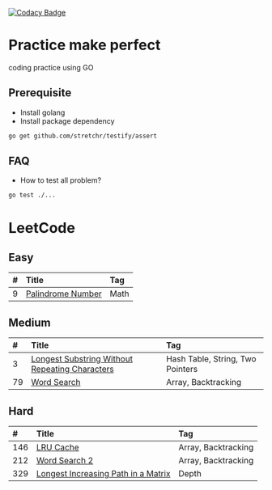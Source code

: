 [![Codacy Badge](https://api.codacy.com/project/badge/Grade/8268c77c8c494733bc46780e0bf0b0cb)](https://www.codacy.com/app/h4ckm03d/coding-practice?utm_source=github.com&amp;utm_medium=referral&amp;utm_content=h4ckm03d/coding-practice&amp;utm_campaign=Badge_Grade)

# Practice make perfect

coding practice using GO

## Prerequisite

- Install golang
- Install package dependency

```bash
go get github.com/stretchr/testify/assert
```

## FAQ

- How to test all problem?

```bash
go test ./...
```

# LeetCode

## Easy

|#|Title|Tag|
|:------------- |:------------- |:------------- |
|9|[Palindrome Number][009]|Math|

## Medium

|#|Title|Tag|
|:------------- |:------------- |:------------- |
|3|[Longest Substring Without Repeating Characters][003]|Hash Table, String, Two Pointers|
|79|[Word Search][079]|Array, Backtracking|

## Hard

|#|Title|Tag|
|:------------- |:------------- |:------------- |
|146|[LRU Cache][146]|Array, Backtracking|
|212|[Word Search 2][212]|Array, Backtracking|
|329|[Longest Increasing Path in a Matrix][329]|Depth|

[src]: https://github.com/h4ckm03d/coding-practice/tree/master/src
[note]: https://github.com/h4ckm03d/coding-practice/tree/master/note
[companies]: https://github.com/h4ckm03d/coding-practice/blob/master/Companies.md

[//]: # (Easy)
[009]: https://github.com/h4ckm0ed/coding-practice/blob/master/note/leetcode/009/README.md
[//]: # (Medium)
[003]: https://github.com/h4ckm0ed/coding-practice/blob/master/note/leetcode/003/README.md
[079]: https://github.com/h4ckm0ed/coding-practice/blob/master/note/leetcode/079/README.md
[//]: # (Hard)
[146]: https://github.com/h4ckm0ed/coding-practice/blob/master/note/leetcode/146/README.md
[212]: https://github.com/h4ckm0ed/coding-practice/blob/master/note/leetcode/212/README.md
[329]: https://github.com/h4ckm0ed/coding-practice/blob/master/note/leetcode/329/README.md